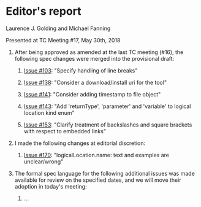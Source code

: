 # Editor's report

Laurence J. Golding and Michael Fanning

Presented at TC Meeting #17, May 30th, 2018

1. After being approved as amended at the last TC meeting (#16), the following spec changes were merged into the provisional draft:

    1. [Issue #103](https://github.com/oasis-tcs/sarif-spec/issues/103): "Specify handling of line breaks"

    1. [Issue #138](https://github.com/oasis-tcs/sarif-spec/issues/138): "Consider a download/install uri for the tool"

    1. [Issue #141](https://github.com/oasis-tcs/sarif-spec/issues/141): "Consider adding timestamp to file object"

    1. [Issue #143](https://github.com/oasis-tcs/sarif-spec/issues/143): "Add 'returnType', 'parameter' and 'variable' to logical location kind enum"

    1. [Issue #153](https://github.com/oasis-tcs/sarif-spec/issues/153): "Clarify treatment of backslashes and square brackets with respect to embedded links"

1. I made the following changes at editorial discretion:

    1. [Issue #170](https://github.com/oasis-tcs/sarif-spec/issues/170): "logicalLocation.name: text and examples are unclear/wrong"

1. The formal spec language for the following additional issues was made available for review on the specified dates, and we will move their adoption in today's meeting:

    1. ...